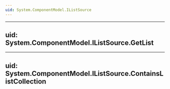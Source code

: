 ```yaml
---
uid: System.ComponentModel.IListSource
---
```


---
uid: System.ComponentModel.IListSource.GetList
---

---
uid: System.ComponentModel.IListSource.ContainsListCollection
---
